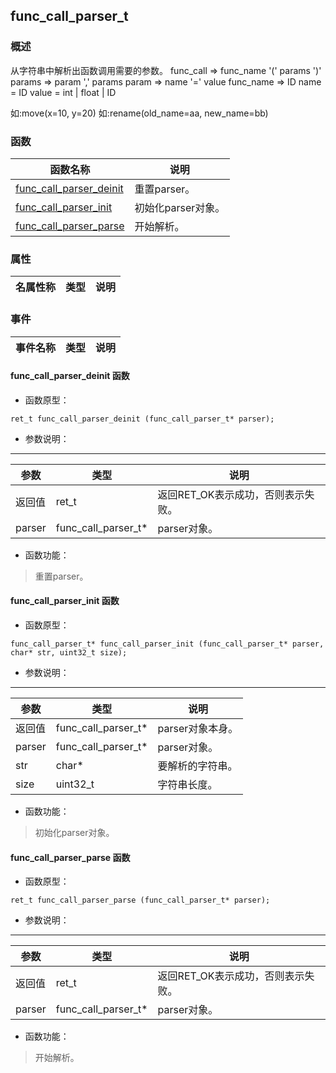 ## func\_call\_parser\_t
### 概述
 从字符串中解析出函数调用需要的参数。
 func_call => func_name '(' params ')'
 params => param ',' params
 param => name '=' value
 func_name => ID
 name = ID
 value = int | float | ID

 如:move(x=10, y=20)
 如:rename(old_name=aa, new_name=bb)

### 函数
<p id="func_call_parser_t_methods">

| 函数名称 | 说明 | 
| -------- | ------------ | 
| <a href="#func_call_parser_t_func_call_parser_deinit">func\_call\_parser\_deinit</a> | 重置parser。 |
| <a href="#func_call_parser_t_func_call_parser_init">func\_call\_parser\_init</a> | 初始化parser对象。 |
| <a href="#func_call_parser_t_func_call_parser_parse">func\_call\_parser\_parse</a> | 开始解析。 |
### 属性
<p id="func_call_parser_t_properties">

| 名属性称 | 类型 | 说明 | 
| -------- | ----- | ------------ | 
### 事件
<p id="func_call_parser_t_events">

| 事件名称 | 类型  | 说明 | 
| -------- | ----- | ------- | 
#### func\_call\_parser\_deinit 函数
* 函数原型：

```
ret_t func_call_parser_deinit (func_call_parser_t* parser);
```

* 参数说明：

-----------------------

| 参数 | 类型 | 说明 |
| -------- | ----- | --------- |
| 返回值 | ret\_t | 返回RET\_OK表示成功，否则表示失败。 |
| parser | func\_call\_parser\_t* | parser对象。 |
* 函数功能：

> <p id="func_call_parser_t_func_call_parser_deinit"> 重置parser。




#### func\_call\_parser\_init 函数
* 函数原型：

```
func_call_parser_t* func_call_parser_init (func_call_parser_t* parser, char* str, uint32_t size);
```

* 参数说明：

-----------------------

| 参数 | 类型 | 说明 |
| -------- | ----- | --------- |
| 返回值 | func\_call\_parser\_t* | parser对象本身。 |
| parser | func\_call\_parser\_t* | parser对象。 |
| str | char* | 要解析的字符串。 |
| size | uint32\_t | 字符串长度。 |
* 函数功能：

> <p id="func_call_parser_t_func_call_parser_init"> 初始化parser对象。




#### func\_call\_parser\_parse 函数
* 函数原型：

```
ret_t func_call_parser_parse (func_call_parser_t* parser);
```

* 参数说明：

-----------------------

| 参数 | 类型 | 说明 |
| -------- | ----- | --------- |
| 返回值 | ret\_t | 返回RET\_OK表示成功，否则表示失败。 |
| parser | func\_call\_parser\_t* | parser对象。 |
* 函数功能：

> <p id="func_call_parser_t_func_call_parser_parse"> 开始解析。




